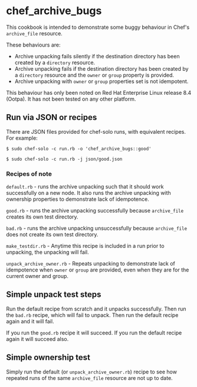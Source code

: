 # chef_archive_bugs

This cookbook is intended to demonstrate some buggy behaviour in Chef's `archive_file` resource.

These behaviours are:

* Archive unpacking fails silently if the destination directory has been created by a `directory` resource.
* Archive unpacking fails if the destination directory has been created by a `directory` resource and the `owner` or `group` property is provided.
* Archive unpacking with `owner` or `group` properties set is not idempotent.

This behaviour has only been noted on Red Hat Enterprise Linux release 8.4 (Ootpa).  It has not
been tested on any other platform.

## Run via JSON or recipes
There are JSON files provided for chef-solo runs, with equivalent recipes.
For example:

`$ sudo chef-solo -c run.rb -o 'chef_archive_bugs::good'`

`$ sudo chef-solo -c run.rb -j json/good.json`

### Recipes of note
`default.rb` - runs the archive unpacking such that it should work successfully on a new node. 
It also runs the archive unpacking with ownership properties to demonstrate lack of idempotence.

`good.rb` - runs the archive unpacking successfully because `archive_file` creates its own test directory.

`bad.rb` - runs the archive unpacking unsuccessfully because `archive_file` does not create its own test directory.

`make_testdir.rb` - Anytime this recipe is included in a run prior to unpacking, the unpacking will fail.

`unpack_archive_owner.rb` - Repeats unpacking to demonstrate lack of idempotence when `owner` or `group` are provided, even when they are for the current owner and group.

## Simple unpack test steps

Run the default recipe from scratch and it unpacks successfully.  Then run the `bad.rb` recipe, which will fail to unpack.  Then run the default recipe again and it will fail.

If you run the `good.rb` recipe it will succeed.  If you run the default recipe again it will succeed also.

## Simple ownership test
Simply run the default (or `unpack_archive_owner.rb`) recipe to see how repeated runs of the same `archive_file` resource are not up to date.

